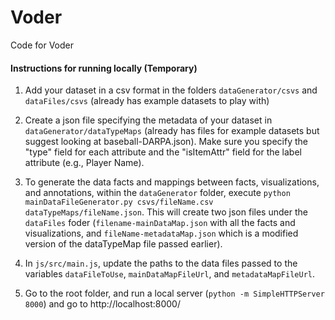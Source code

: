 # Voder
Code for Voder

#### Instructions for running locally (Temporary)

1. Add your dataset in a csv format in the folders `dataGenerator/csvs` and `dataFiles/csvs` (already has example datasets to play with)

2. Create a json file specifying the metadata of your dataset in `dataGenerator/dataTypeMaps` (already has files for example datasets but suggest looking at baseball-DARPA.json). Make sure you specify the "type" field for each attribute and the "isItemAttr" field for the label attribute (e.g., Player Name).

3. To generate the data facts and mappings between facts, visualizations, and annotations, within the `dataGenerator` folder, execute `python mainDataFileGenerator.py csvs/fileName.csv dataTypeMaps/fileName.json`. This will create two json files under the `dataFiles` foder (`filename-mainDataMap.json` with all the facts and visualizations, and `fileName-metadataMap.json` which is a modified version of the dataTypeMap file passed earlier).

4. In `js/src/main.js`, update the paths to the data files passed to the variables `dataFileToUse`, `mainDataMapFileUrl`, and `metadataMapFileUrl`.

5. Go to the root folder, and run a local server (`python -m SimpleHTTPServer 8000`) and go to http://localhost:8000/
